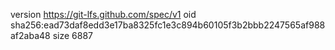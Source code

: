 version https://git-lfs.github.com/spec/v1
oid sha256:ead73daf8edd3e17ba8325fc1e3c894b60105f3b2bbb2247565af988af2aba48
size 6887

